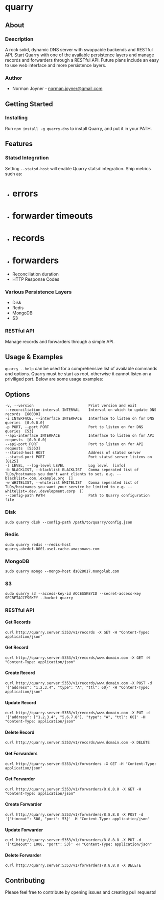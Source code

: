 quarry
====================

## About

### Description
A rock solid, dynamic DNS server with swappable backends and RESTful API. Start Quarry with one of the available persistence layers and manage records and forwarders through a RESTful API. Future plans include an easy to use web interface and more persistence layers.

### Author
* Norman Joyner - norman.joyner@gmail.com

## Getting Started

### Installing
Run ```npm install -g quarry-dns``` to install Quarry, and put it in your PATH.

## Features

### Statsd Integration
Setting ```--statsd-host``` will enable Quarry statsd integration. Ship metrics such as:
* # errors
* # forwarder timeouts
* # records
* # forwarders
* Reconciliation duration
* HTTP Response Codes

### Various Persistence Layers
* Disk
* Redis
* MongoDB
* S3

### RESTful API
Manage records and forwarders through a simple API.

## Usage & Examples
```quarry --help``` can be used for a comprehensive list of available commands and options. Quarry must be start as root, otherwise it cannot listen on a priviliged port. Below are some usage examples:

## Options
    -v, --version                         Print version and exit
    --reconciliation-interval INTERVAL    Interval on which to update DNS records  [60000]
    -i INTERFACE, --interface INTERFACE   Interface to listen on for DNS queries  [0.0.0.0]
    -p PORT, --port PORT                  Port to listen on for DNS queries  [53]
    --api-interface INTERFACE             Interface to listen on for API requests  [0.0.0.0]
    --api-port PORT                       Port to listen on for API requests  [5353]
    --statsd-host HOST                    Address of statsd server
    --statsd-port PORT                    Port statsd server listens on  [8125]
    -l LEVEL, --log-level LEVEL           Log level  [info]
    -b BLACKLIST, --blacklist BLACKLIST   Comma seperated list of TLDs/hostnames you don't want clients to set. e.g. --blacklist=.com,.example.org  []
    -w WHITELIST, --whitelist WHITELIST   Comma seperated list of TLDs/hostnames you want your service be limited to e.g. --whitelist=.dev,.development.corp  []
    --config-path PATH                    Path to Quarry configuration file

### Disk
```sudo quarry disk --config-path /path/to/quarry/config.json```

### Redis
```sudo quarry redis --redis-host quarry.abcdef.0001.use1.cache.amazonaws.com```

### MongoDB
```sudo quarry mongo --mongo-host ds028017.mongolab.com```

### S3
```sudo quarry s3 --access-key-id ACCESSKEYID --secret-access-key SECRETACCESSKEY --bucket quarry```

### RESTful API

#### Get Records
```curl http://quarry.server:5353/v1/records -X GET -H "Content-Type: application/json"```

#### Get Record
```curl http://quarry.server:5353/v1/records/www.domain.com -X GET -H "Content-Type: application/json"```

#### Create Record
```curl http://quarry.server:5353/v1/records/www.domain.com -X POST -d '{"address": "1.2.3.4", "type": "A", "ttl": 60}' -H "Content-Type: application/json"```

#### Update Record
```curl http://quarry.server:5353/v1/records/www.domain.com -X PUT -d '{"address": ["1.2.3.4", "5.6.7.8"], "type": "A", "ttl": 60}' -H "Content-Type: application/json"```

#### Delete Record
```curl http://quarry.server:5353/v1/records/www.domain.com -X DELETE```

#### Get Forwarders
```curl http://quarry.server:5353/v1/forwarders -X GET -H "Content-Type: application/json"```

#### Get Forwarder
```curl http://quarry.server:5353/v1/forwarders/8.8.8.8 -X GET -H "Content-Type: application/json"```

#### Create Forwarder
```curl http://quarry.server:5353/v1/forwarders/8.8.8.8 -X POST -d '{"timeout": 500, "port": 53}' -H "Content-Type: application/json"```

#### Update Forwarder
```curl http://quarry.server:5353/v1/forwarders/8.8.8.8 -X PUT -d '{"timeout": 1000, "port": 53}' -H "Content-Type: application/json"```

#### Delete Forwarder
```curl http://quarry.server:5353/v1/forwarders/8.8.8.8 -X DELETE```

## Contributing
Please feel free to contribute by opening issues and creating pull requests!
